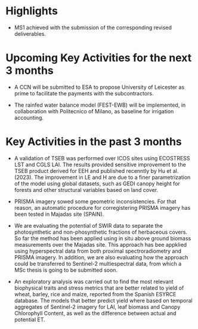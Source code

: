 # Highlights
* MS1 achieved with the submission of the corresponding revised deliverables.

# Upcoming Key Activities for the next 3 months
* A CCN will be submitted to ESA to propose University of Leicester as prime to facilitate the payments with the subcontractors.

* The rainfed water balance model (FEST-EWB) will be implemented, in collaboration with Politecnico of Milano, as baseline for irrigation accounting.

# Key Activities in the past 3 months
* A validation of TSEB was performed over ICOS sites using ECOSTRESS LST and CGLS LAI. The results provided sensitive improvement to the TSEB product derived for EEH and published recenntly by Hu et al. (2023). The improvement in LE and H are due to a finer parametrization of the model using global datasets, such as GEDI canopy height for forests and other structural variables based on land cover.

* PRISMA imagery sowed some geometric inconsistencies. For that reason, an automatic procedure for corregistering PRISMA imagery has been tested in Majadas site (SPAIN).

* We are evaluating the potential of SWIR data to separate the photosynthetic and non-phosynthetic fractions of herbaceous covers. So far the method has been applied using in situ above ground biomass measurements over the Majadas site. This approach has bee appklied using hyperspectral data from both proximal spectroradiometry and PRISMA imagery. In addition, we are also evaluating how the approach could be transferred to Sentinel-2 multiespectral data, from which a MSc thesis is going to be submitted soon.

* An exploratory analysis was carried out to find the most relevant biophysical traits and stress metrics that are better related to yield of wheat, barley, rice and maize, reported from the Spanish ESYRCE database. The models that better predict yield where based on temporal aggregates of Sentinel-2 imagery for LAI, leaf biomass and Canopy Chlorophyll Content, as well as the difference between actual and potential ET.
  

